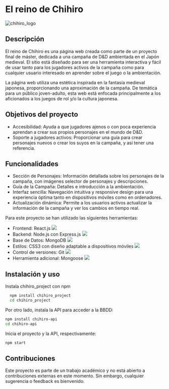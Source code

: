 # El reino de Chihiro
![chihiro_logo](https://i.imgur.com/2kGtwPE.png)

## Descripción

El reino de Chihiro es una página web creada como parte de un proyecto final de máster, dedicada a una campaña de D&D ambientada en el Japón medieval. El sitio está diseñado para ser una herramienta interactiva y fácil de usar tanto para los jugadores activos de la campaña como para cualquier usuario interesado en aprender sobre el juego o la ambientación.

La página web utiliza una estética inspirada en la fantasía medieval japonesa, proporcionando una aproximación de la campaña. De temática para un público joven-adulto, esta web está enfocada principalmente  a los aficionados a los juegos de rol y/o la cultura japonesa.

## Objetivos del proyecto

- Accesibilidad: Ayuda a que jugadores ajenos o con poca experiencia aprendan a crear sus propios personajes en el mundo de D&D.
- Soporte a jugadores activos: Proporcionar una guía para crear personajes nuevos o crear los suyos en la campaña, y así tener una referencia.

## Funcionalidades

- Sección de Personajes: Información detallada sobre los personajes de la campaña, con imágenes selector de personajes y descripciones.
- Guía de la Campaña: Detalles e introducción a la ambientación.
- Interfaz sencilla: Navegación intuitiva y responsive design para una experiencia óptima tanto en dispositivos móviles como en ordenadores.
- Actualización dinámica: Permite a los usuarios activos actualizar la información de la campaña y ver los cambios en tiempo real.

Para este proyecto se han utilizado las siguientes herramientas:

- Frontend: React.js
![](https://i.imgur.com/T1Zi43u.png)
- Backend: Node.js con Express.js
![](https://i.imgur.com/Jlo4u4b.png)
- Base de Datos: MongoDB
![](https://i.imgur.com/tuppZsh.png)
- Estilos: CSS3 con diseño adaptable a dispositivos móviles
![](https://i.imgur.com/td5NlhZ.png)
- Control de versiones: Git
![](https://i.imgur.com/McOroyx.png)
- Herramienta adicional: Mongoose
![](https://i.imgur.com/4ZTuDdN.png)


## Instalación y uso

Instala chihiro_project con npm

```bash
  npm install chihiro_project
  cd chihiro_project
```
Por otro lado, instala la API para acceder a la BBDD:

```bash
npm install chihiro-api
cd chihiro-api
```

Inicia el proyecto y la API, respectivamente:

```bash
npm start
```
## Contribuciones

Este proyecto es parte de un trabajo académico y no está abierto a contribuciones externas en este momento. Sin embargo, cualquier sugerencia o feedback es bienvenido.

 
